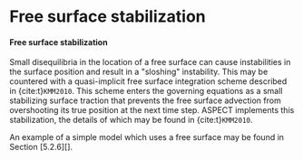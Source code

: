 
# Free surface stabilization

#### Free surface stabilization

Small disequilibria in the location of a free surface can cause instabilities
in the surface position and result in a "sloshing" instability.
This may be countered with a quasi-implicit free surface integration scheme
described in {cite:t}`KMM2010`. This scheme enters the
governing equations as a small stabilizing surface traction that prevents the
free surface advection from overshooting its true position at the next time
step. ASPECT implements this stabilization, the
details of which may be found in {cite:t}`KMM2010`.

An example of a simple model which uses a free surface may be found in Section
[5.2.6][].
